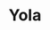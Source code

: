 ---
title: "Yola"
summary: "Yolanda Claire Quartey , known professionally as Yola or Yola Carter, is an English musician, singer and songwriter."
image: "yola.jpg"
apple_music_artist_url: "https://music.apple.com/gb/artist/yola/203292917"
---